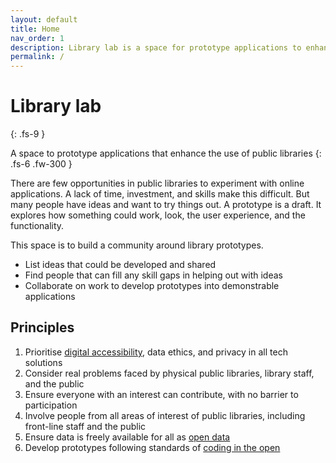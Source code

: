```yaml
---
layout: default
title: Home
nav_order: 1
description: Library lab is a space for prototype applications to enhance the use of public libraries
permalink: /
---
```


# Library lab
{: .fs-9 }

A space to prototype applications that enhance the use of public libraries
{: .fs-6 .fw-300 }

There are few opportunities in public libraries to experiment with online applications. A lack of time, investment, and skills make this difficult. But many people have ideas and want to try things out. A prototype is a draft. It explores how something could work, look, the user experience, and the functionality.

This space is to build a community around library prototypes.

* List ideas that could be developed and shared
* Find people that can fill any skill gaps in helping out with ideas
* Collaborate on work to develop prototypes into demonstrable applications

## Principles

1. Prioritise [digital accessibility](https://www.gov.uk/service-manual/helping-people-to-use-your-service/making-your-service-accessible-an-introduction), data ethics, and privacy in all tech solutions
2. Consider real problems faced by physical public libraries, library staff, and the public
3. Ensure everyone with an interest can contribute, with no barrier to participation
4. Involve people from all areas of interest of public libraries, including front-line staff and the public
5. Ensure data is freely available for all as [open data](https://theodi.org/article/what-is-open-data-and-why-should-we-care/)
6. Develop prototypes following standards of [coding in the open](https://gds.blog.gov.uk/2017/09/04/the-benefits-of-coding-in-the-open/)
